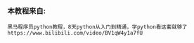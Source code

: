 ### 本教程来自: 
```
黑马程序员python教程，8天python从入门到精通，学python看这套就够了
https://www.bilibili.com/video/BV1qW4y1a7fU
```